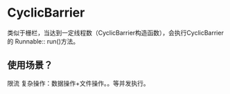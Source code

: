 # CyclicBarrier
类似于栅栏，当达到一定线程数（CyclicBarrier构造函数），会执行CyclicBarrier的  Runnable:: run()方法。


## 使用场景？
限流
复杂操作：数据操作+文件操作。。等并发执行。

